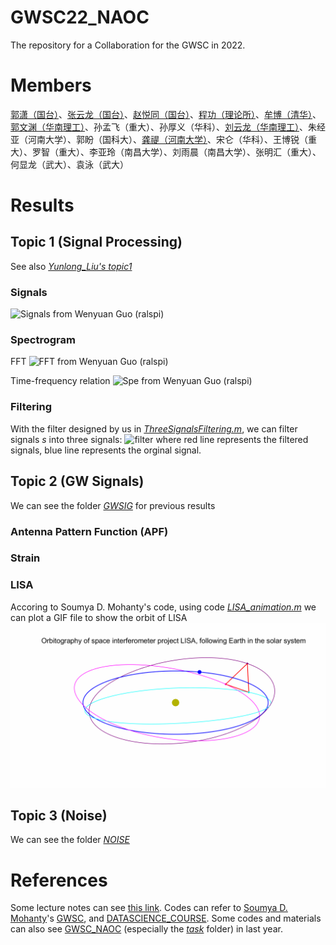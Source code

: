# GWSC22_NAOC
The repository for a Collaboration for the GWSC in 2022.

# Members
[郭潇（国台）](https://github.com/guoxiaowhu)、[张云龙（国台）](https://github.com/zhangyunlong001)、[赵悦同（国台）](https://github.com/LeonsZhao)、[程功（理论所）](https://github.com/chenggongphy)、[牟博（清华）](https://github.com/muboBASE)、[郭文渊（华南理工）](https://github.com/ralspi)、孙孟飞（重大）、孙厚义（华科）、[刘云龙（华南理工）](https://github.com/CKeXue)、朱经亚（河南大学）、郭盼（国科大）、[龚禔（河南大学）](https://github.com/ttigong)、宋仑（华科）、王博锐（重大）、罗智（重大）、李亚玲（南昌大学）、刘雨晨（南昌大学）、张明汇（重大）、何显龙（武大）、袁泳（武大）

# Results
## Topic 1 (Signal Processing)
See also [_Yunlong_Liu's topic1_](https://github.com/guoxiaowhu/GWSC22_NAOC/tree/main/YunLong_Liu/Topic1)
### Signals
![Signals](https://raw.githubusercontent.com/guoxiaowhu/GWSC22_NAOC/main/Ralspi/topic1/result/signal%20figure2.png)
from Wenyuan Guo (ralspi)
### Spectrogram
FFT
![FFT](https://raw.githubusercontent.com/guoxiaowhu/GWSC22_NAOC/main/Ralspi/topic1/result/spectrogram-fft4.png)
from Wenyuan Guo (ralspi)

Time-frequency relation
![Spe](https://raw.githubusercontent.com/guoxiaowhu/GWSC22_NAOC/main/Ralspi/topic1/result/spectrogram4.png)
from Wenyuan Guo (ralspi)

### Filtering 
With the filter designed by us in [_ThreeSignalsFiltering.m_](https://github.com/guoxiaowhu/GWSC22_NAOC/blob/main/Xiao_Guo/topic1/ThreeSignalsFiltering.m), we can filter signals _s_ into three signals:
![filter](https://github.com/guoxiaowhu/GWSC22_NAOC/blob/main/Xiao_Guo/figs/filter.png?raw=true)
where red line represents the filtered signals, blue line represents the orginal signal.

## Topic 2 (GW Signals)
We can see the folder [_GWSIG_](https://github.com/guoxiaowhu/GWSC_NAOC/tree/main/GWSIG) for previous results
### Antenna Pattern Function (APF)
### Strain

### LISA
Accoring to Soumya D. Mohanty's code, using code [_LISA_animation.m_](https://github.com/guoxiaowhu/GWSC_NAOC/blob/main/GWSIG/LISA_animation.m) we can plot a GIF file to show the orbit of LISA
![LISA orbit](https://raw.githubusercontent.com/guoxiaowhu/GWSC_NAOC/main/figs/LISA_orbitography.gif)


## Topic 3 (Noise)
We can see the folder [_NOISE_](https://github.com/guoxiaowhu/GWSC_NAOC/tree/main/NOISE)


# References
Some lecture notes can see [this link](https://note.youdao.com/ynoteshare/index.html?id=ad50ed7fa5f67565dce3dfd9b68e0a00&type=note&_time=1644224870530). 
Codes can refer to [Soumya D. Mohanty](https://github.com/mohanty-sd)'s [GWSC](https://github.com/mohanty-sd/GWSC), and [DATASCIENCE_COURSE](https://github.com/mohanty-sd/DATASCIENCE_COURSE). Some codes and materials can also see [GWSC_NAOC](https://github.com/guoxiaowhu/GWSC_NAOC) (especially the [*task*](https://github.com/guoxiaowhu/GWSC_NAOC/tree/main/task) folder) in last year.
